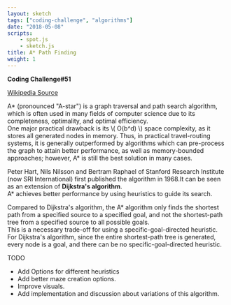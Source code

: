 ```yaml
---
layout: sketch
tags: ["coding-challenge", "algorithms"]
date: "2018-05-08"
scripts: 
    - spot.js
    - sketch.js
title: A* Path Finding
weight: 1
---
```


**Coding Challenge#51**

[Wikipedia Source](https://en.wikipedia.org/wiki/A*_search_algorithm)

A* (pronounced "A-star") is a graph traversal and path search algorithm, which is often used in many fields of computer science due to its completeness, optimality, and optimal efficiency.    
One major practical drawback is its \\( O(b^d) \\) space complexity, as it stores all generated nodes in memory. Thus, in practical travel-routing systems, it is generally outperformed by algorithms which can pre-process the graph to attain better performance, as well as memory-bounded approaches; however, A* is still the best solution in many cases.

Peter Hart, Nils Nilsson and Bertram Raphael of Stanford Research Institute (now SRI International) first published the algorithm in 1968.It can be seen as an extension of **Dijkstra's algorithm**.   
A* achieves better performance by using heuristics to guide its search.

Compared to Dijkstra's algorithm, the A* algorithm only finds the shortest path from a specified source to a specified goal, and not the shortest-path tree from a specified source to all possible goals.    
This is a necessary trade-off for using a specific-goal-directed heuristic. For Dijkstra's algorithm, since the entire shortest-path tree is generated, every node is a goal, and there can be no specific-goal-directed heuristic.

TODO
* Add Options for different heuristics
* Add better maze creation options.
* Improve visuals.
* Add implementation and discussion about variations of this algorithm.

